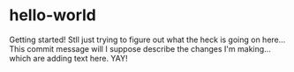 hello-world
===========

Getting started!
Stll just trying to figure out what the heck is going on here... 
This commit message will I suppose describe the changes I'm making... which are adding text here. YAY!

